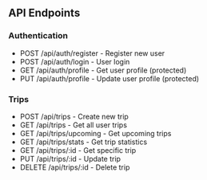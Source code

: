 ## API Endpoints

### Authentication
- POST /api/auth/register - Register new user
- POST /api/auth/login - User login
- GET /api/auth/profile - Get user profile (protected)
- PUT /api/auth/profile - Update user profile (protected)


### Trips
- POST /api/trips - Create new trip
- GET /api/trips - Get all user trips
- GET /api/trips/upcoming - Get upcoming trips
- GET /api/trips/stats - Get trip statistics
- GET /api/trips/:id - Get specific trip
- PUT /api/trips/:id - Update trip
- DELETE /api/trips/:id - Delete trip